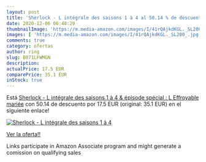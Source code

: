 ```yaml
---
layout: post
title: 'Sherlock - L intégrale des saisons 1 à 4 al 50.14 % de descuento'
date: 2020-12-06 06:48:29
thumbnailImage: 'https://m.media-amazon.com/images/I/41rQAjkdKGL._SL200_.jpg'
images: [ 'https://m.media-amazon.com/images/I/41rQAjkdKGL._SL200_.jpg' ]
comments: true
category: ofertas
author: ring
slug: B071LFWMGN
description:
actualPrice: 17.5 EUR
comparePrice: 35.1 EUR
inStock: true
---
```


Está [Sherlock - L intégrale des saisons 1 à 4 & épisode spécial : L Effroyable mariée](https://www.amazon.fr/dp/B071LFWMGN/?tag=tolees0d-21) con 50.14 de descuento por 17.5 EUR (original: 35.1 EUR) en el siguiente enlace!

[![Sherlock - L intégrale des saisons 1 à 4](https://m.media-amazon.com/images/I/41rQAjkdKGL._SL200_.jpg)](https://www.amazon.fr/dp/B071LFWMGN/?tag=tolees0d-21)

[Ver la oferta!!](https://www.amazon.fr/dp/B071LFWMGN/?tag=tolees0d-21)

Links participate in Amazon Associate program and might generate a comission on qualifying sales


